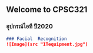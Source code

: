 ## Welcome to CPSC321

### อุปกรณ์ไอที ปี2020


```markdown
### Facial  Recognition
![Image](src "ITequipment.jpg")
```
